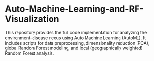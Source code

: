 # Auto-Machine-Learning-and-RF-Visualization
This repository provides the full code implementation for analyzing the environment–disease nexus using Auto Machine Learning (AutoML). It includes scripts for data preprocessing, dimensionality reduction (PCA), global Random Forest modeling, and local (geographically weighted) Random Forest analysis.

